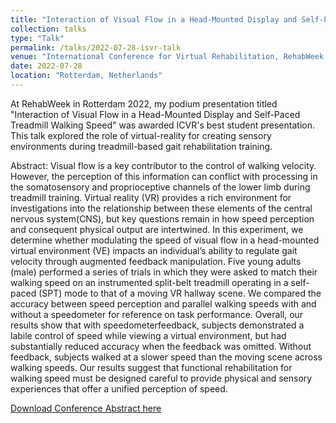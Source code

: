 ```yaml
---
title: "Interaction of Visual Flow in a Head-Mounted Display and Self-Paced Treadmill Walking Speed"
collection: talks
type: "Talk"
permalink: /talks/2022-07-28-isvr-talk
venue: "International Conference for Virtual Rehabilitation, RehabWeek 2022"
date: 2022-07-28
location: "Rotterdam, Netherlands"
---
```


At RehabWeek in Rotterdam 2022, my podium presentation titled "Interaction of Visual Flow in a Head-Mounted Display and Self-Paced Treadmill Walking Speed" was awarded ICVR's best student presentation. This talk explored the role of virtual-reality for creating sensory environments during treadmill-based gait rehabilitation training.

Abstract: Visual flow is a key contributor to the control of walking velocity. However, the perception of this information can conflict with processing in the somatosensory and proprioceptive channels of the lower limb during treadmill training. Virtual reality (VR) provides a rich environment for investigations into the relationship between these elements of the central nervous system(CNS), but key questions remain in how speed perception and consequent physical output are intertwined. In this experiment, we determine whether modulating the speed of visual flow in a head-mounted virtual environment (VE) impacts an individual’s ability to regulate gait velocity through augmented feedback manipulation. Five young adults (male) performed a series of trials in which they were asked to match their walking speed on an instrumented split-belt treadmill operating in a self-paced (SPT) mode to that of a moving VR hallway scene. We compared the accuracy between speed perception and parallel walking speeds with and without a speedometer for reference on task performance. Overall, our results show that with speedometerfeedback, subjects demonstrated a labile control of speed while viewing a virtual environment, but had substantially reduced accuracy when the feedback was omitted. Without feedback, subjects walked at a slower speed than the moving scene across walking speeds. Our results suggest that functional rehabilitation for  walking  speed  must  be  designed  careful  to  provide  physical and sensory experiences that offer a unified perception of speed.

[Download Conference Abstract here](https://osf.io/b85x9/)